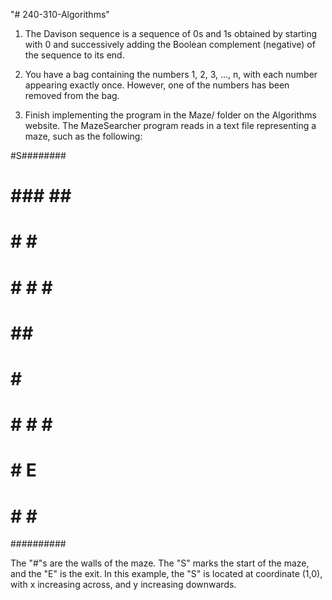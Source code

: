 "# 240-310-Algorithms" 

1. The Davison sequence is a sequence of 0s and 1s obtained by starting with 0 and 
successively adding the Boolean complement (negative) of the sequence to its end. 

2. You have a bag containing the numbers 1, 2, 3, ..., n, with each number appearing
exactly once. However, one of the numbers has been removed from the bag.

3. Finish implementing the program in the Maze/ folder on the Algorithms website. The 
MazeSearcher program reads in a text file representing a maze, such as the following:

#S########
#        #
# ### ## #
# #    # #
# #  # # #
# ## #####
# #      #
# # #  # #
##### ####
#   #    E
# #    # #
##########

The "#"s are the walls of the maze. The "S" marks the start of the maze, and the "E" is 
the exit. In this example, the "S" is located at coordinate (1,0), with x increasing 
across, and y increasing downwards.
